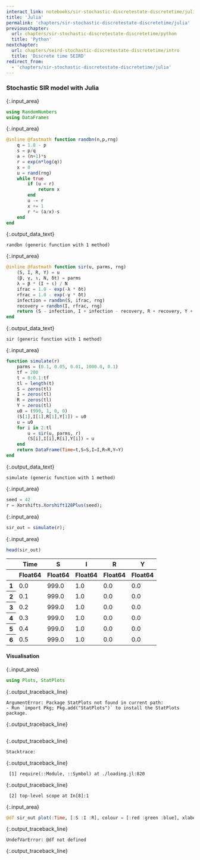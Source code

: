 ```yaml
---
interact_link: notebooks/sir-stochastic-discretestate-discretetime/julia.ipynb
title: 'Julia'
permalink: 'chapters/sir-stochastic-discretestate-discretetime/julia'
previouschapter:
  url: chapters/sir-stochastic-discretestate-discretetime/python
  title: 'Python'
nextchapter:
  url: chapters/seird-stochastic-discretestate-discretetime/intro
  title: 'Discrete time SEIRD'
redirect_from:
  - 'chapters/sir-stochastic-discretestate-discretetime/julia'
---
```


### Stochastic SIR model with Julia


{:.input_area}
```julia
using RandomNumbers
using DataFrames
```


{:.input_area}
```julia
@inline @fastmath function randbn(n,p,rng)
    q = 1.0 - p
    s = p/q
    a = (n+1)*s
    r = exp(n*log(q))
    x = 0
    u = rand(rng)
    while true
        if (u < r)
            return x
        end
        u -= r
        x += 1
        r *= (a/x)-s
    end
end
```




{:.output_data_text}
```
randbn (generic function with 1 method)
```




{:.input_area}
```julia
@inline @fastmath function sir(u, parms, rng)
    (S, I, R, Y) = u
    (β, γ, ι, N, δt) = parms
    λ = β * (I + ι) / N
    ifrac = 1.0 - exp(-λ * δt)
    rfrac = 1.0 - exp(-γ * δt)
    infection = randbn(S, ifrac, rng)
    recovery = randbn(I, rfrac, rng)
    return (S - infection, I + infection - recovery, R + recovery, Y + infection)
end
```




{:.output_data_text}
```
sir (generic function with 1 method)
```




{:.input_area}
```julia
function simulate(r)
    parms = (0.1, 0.05, 0.01, 1000.0, 0.1)
    tf = 200
    t = 0:0.1:tf
    tl = length(t)
    S = zeros(tl)
    I = zeros(tl)
    R = zeros(tl)
    Y = zeros(tl)
    u0 = (999, 1, 0, 0)
    (S[1],I[1],R[1],Y[1]) = u0
    u = u0
    for i in 2:tl
        u = sir(u, parms, r)
        (S[i],I[i],R[i],Y[i]) = u
    end
    return DataFrame(Time=t,S=S,I=I,R=R,Y=Y)
end
```




{:.output_data_text}
```
simulate (generic function with 1 method)
```




{:.input_area}
```julia
seed = 42
r = Xorshifts.Xorshift128Plus(seed);
```


{:.input_area}
```julia
sir_out = simulate(r);
```


{:.input_area}
```julia
head(sir_out)
```




<div markdown="0">
<table class="data-frame"><thead><tr><th></th><th>Time</th><th>S</th><th>I</th><th>R</th><th>Y</th></tr><tr><th></th><th>Float64</th><th>Float64</th><th>Float64</th><th>Float64</th><th>Float64</th></tr></thead><tbody><tr><th>1</th><td>0.0</td><td>999.0</td><td>1.0</td><td>0.0</td><td>0.0</td></tr><tr><th>2</th><td>0.1</td><td>999.0</td><td>1.0</td><td>0.0</td><td>0.0</td></tr><tr><th>3</th><td>0.2</td><td>999.0</td><td>1.0</td><td>0.0</td><td>0.0</td></tr><tr><th>4</th><td>0.3</td><td>999.0</td><td>1.0</td><td>0.0</td><td>0.0</td></tr><tr><th>5</th><td>0.4</td><td>999.0</td><td>1.0</td><td>0.0</td><td>0.0</td></tr><tr><th>6</th><td>0.5</td><td>999.0</td><td>1.0</td><td>0.0</td><td>0.0</td></tr></tbody></table>
</div>



#### Visualisation


{:.input_area}
```julia
using Plots, StatPlots
```


{:.output_traceback_line}
```
ArgumentError: Package StatPlots not found in current path:
- Run `import Pkg; Pkg.add("StatPlots")` to install the StatPlots package.

```

{:.output_traceback_line}
```

```

{:.output_traceback_line}
```
Stacktrace:
```

{:.output_traceback_line}
```
 [1] require(::Module, ::Symbol) at ./loading.jl:820
```

{:.output_traceback_line}
```
 [2] top-level scope at In[8]:1
```



{:.input_area}
```julia
@df sir_out plot(:Time, [:S :I :R], colour = [:red :green :blue], xlabel="Time",ylabel="Number")
```


{:.output_traceback_line}
```
UndefVarError: @df not defined
```

{:.output_traceback_line}
```

```

